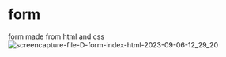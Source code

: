 # form
form made from html and css
![screencapture-file-D-form-index-html-2023-09-06-12_29_20](https://github.com/Mihir-72/form/assets/144117994/96398916-bf28-46ff-a058-e0d29a1383fa)
